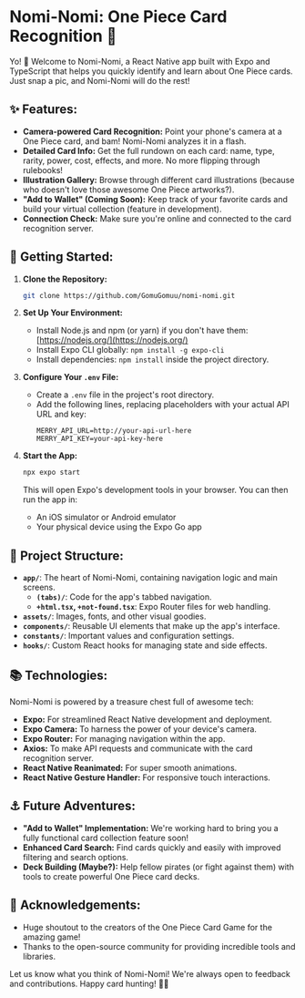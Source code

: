 # Nomi-Nomi: One Piece Card Recognition 📱

Yo! 👋 Welcome to Nomi-Nomi, a React Native app built with Expo and TypeScript that helps you quickly identify and learn about One Piece cards. Just snap a pic, and Nomi-Nomi will do the rest!

## ✨ Features:

- **Camera-powered Card Recognition:** Point your phone's camera at a One Piece card, and bam!  Nomi-Nomi analyzes it in a flash.
- **Detailed Card Info:** Get the full rundown on each card: name, type, rarity, power, cost, effects, and more. No more flipping through rulebooks! 
- **Illustration Gallery:**  Browse through different card illustrations (because who doesn't love those awesome One Piece artworks?).
- **"Add to Wallet" (Coming Soon):**  Keep track of your favorite cards and build your virtual collection (feature in development).
- **Connection Check:** Make sure you're online and connected to the card recognition server.

## 🚀 Getting Started:

1. **Clone the Repository:**
   ```bash
   git clone https://github.com/GomuGomuu/nomi-nomi.git
   ```

2. **Set Up Your Environment:**
    - Install Node.js and npm (or yarn) if you don't have them: [https://nodejs.org/](https://nodejs.org/)
    - Install Expo CLI globally: `npm install -g expo-cli`
    - Install dependencies:  `npm install` inside the project directory.

3. **Configure Your `.env` File:**
   - Create a `.env` file in the project's root directory.
   - Add the following lines, replacing placeholders with your actual API URL and key:
     ```
     MERRY_API_URL=http://your-api-url-here
     MERRY_API_KEY=your-api-key-here 
     ```

4. **Start the App:**
   ```bash
   npx expo start
   ```

   This will open Expo's development tools in your browser. You can then run the app in:
    - An iOS simulator or Android emulator
    - Your physical device using the Expo Go app

## 🧰 Project Structure:

- **`app/`**:  The heart of Nomi-Nomi, containing navigation logic and main screens.
    - **`(tabs)/`**:  Code for the app's tabbed navigation.
    - **`+html.tsx`, `+not-found.tsx`**:  Expo Router files for web handling.
- **`assets/`**: Images, fonts, and other visual goodies.
- **`components/`**: Reusable UI elements that make up the app's interface.
- **`constants/`**:  Important values and configuration settings.
- **`hooks/`**: Custom React hooks for managing state and side effects.

## 📚 Technologies:

Nomi-Nomi is powered by a treasure chest full of awesome tech:

- **Expo:**  For streamlined React Native development and deployment.
- **Expo Camera:** To harness the power of your device's camera.
- **Expo Router:**  For managing navigation within the app.
- **Axios:**  To make API requests and communicate with the card recognition server.
- **React Native Reanimated:**  For super smooth animations.
- **React Native Gesture Handler:** For responsive touch interactions.

## ⚓ Future Adventures:

- **"Add to Wallet" Implementation:**   We're working hard to bring you a fully functional card collection feature soon!
- **Enhanced Card Search:**  Find cards quickly and easily with improved filtering and search options.
- **Deck Building (Maybe?):**   Help fellow pirates (or fight against them) with tools to create powerful One Piece card decks.

## 🙏 Acknowledgements:

- Huge shoutout to the creators of the One Piece Card Game for the amazing game!
- Thanks to the open-source community for providing incredible tools and libraries. 

Let us know what you think of Nomi-Nomi!  We're always open to feedback and contributions. Happy card hunting! 🏴‍☠️
